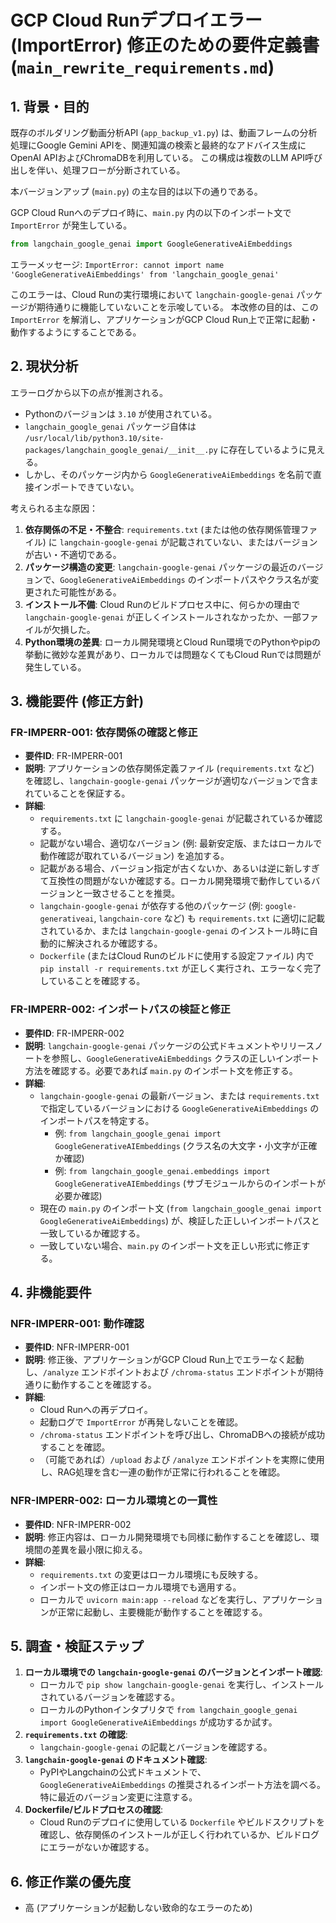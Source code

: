 # GCP Cloud Runデプロイエラー (ImportError) 修正のための要件定義書 (`main_rewrite_requirements.md`)

## 1. 背景・目的

既存のボルダリング動画分析API (`app_backup_v1.py`) は、動画フレームの分析処理にGoogle Gemini APIを、関連知識の検索と最終的なアドバイス生成にOpenAI APIおよびChromaDBを利用している。
この構成は複数のLLM API呼び出しを伴い、処理フローが分断されている。

本バージョンアップ (`main.py`) の主な目的は以下の通りである。

GCP Cloud Runへのデプロイ時に、`main.py` 内の以下のインポート文で `ImportError` が発生している。

```python
from langchain_google_genai import GoogleGenerativeAiEmbeddings
```

エラーメッセージ: `ImportError: cannot import name 'GoogleGenerativeAiEmbeddings' from 'langchain_google_genai'`

このエラーは、Cloud Runの実行環境において `langchain-google-genai` パッケージが期待通りに機能していないことを示唆している。
本改修の目的は、この `ImportError` を解消し、アプリケーションがGCP Cloud Run上で正常に起動・動作するようにすることである。

## 2. 現状分析

エラーログから以下の点が推測される。

-   Pythonのバージョンは `3.10` が使用されている。
-   `langchain_google_genai` パッケージ自体は `/usr/local/lib/python3.10/site-packages/langchain_google_genai/__init__.py` に存在しているように見える。
-   しかし、そのパッケージ内から `GoogleGenerativeAiEmbeddings` を名前で直接インポートできていない。

考えられる主な原因：

1.  **依存関係の不足・不整合**: `requirements.txt` (または他の依存関係管理ファイル) に `langchain-google-genai` が記載されていない、またはバージョンが古い・不適切である。
2.  **パッケージ構造の変更**: `langchain-google-genai` パッケージの最近のバージョンで、`GoogleGenerativeAiEmbeddings` のインポートパスやクラス名が変更された可能性がある。
3.  **インストール不備**: Cloud Runのビルドプロセス中に、何らかの理由で `langchain-google-genai` が正しくインストールされなかったか、一部ファイルが欠損した。
4.  **Python環境の差異**: ローカル開発環境とCloud Run環境でのPythonやpipの挙動に微妙な差異があり、ローカルでは問題なくてもCloud Runでは問題が発生している。

## 3. 機能要件 (修正方針)

### FR-IMPERR-001: 依存関係の確認と修正

-   **要件ID**: FR-IMPERR-001
-   **説明**: アプリケーションの依存関係定義ファイル (`requirements.txt` など) を確認し、`langchain-google-genai` パッケージが適切なバージョンで含まれていることを保証する。
-   **詳細**:
    -   `requirements.txt` に `langchain-google-genai` が記載されているか確認する。
    -   記載がない場合、適切なバージョン (例: 最新安定版、またはローカルで動作確認が取れているバージョン) を追加する。
    -   記載がある場合、バージョン指定が古くないか、あるいは逆に新しすぎて互換性の問題がないか確認する。ローカル開発環境で動作しているバージョンと一致させることを推奨。
    -   `langchain-google-genai` が依存する他のパッケージ (例: `google-generativeai`, `langchain-core` など) も `requirements.txt` に適切に記載されているか、または `langchain-google-genai` のインストール時に自動的に解決されるか確認する。
    -   `Dockerfile` (またはCloud Runのビルドに使用する設定ファイル) 内で `pip install -r requirements.txt` が正しく実行され、エラーなく完了していることを確認する。

### FR-IMPERR-002: インポートパスの検証と修正

-   **要件ID**: FR-IMPERR-002
-   **説明**: `langchain-google-genai` パッケージの公式ドキュメントやリリースノートを参照し、`GoogleGenerativeAiEmbeddings` クラスの正しいインポート方法を確認する。必要であれば `main.py` のインポート文を修正する。
-   **詳細**:
    -   `langchain-google-genai` の最新バージョン、または `requirements.txt` で指定しているバージョンにおける `GoogleGenerativeAiEmbeddings` のインポートパスを特定する。
        -   例: `from langchain_google_genai import GoogleGenerativeAIEmbeddings` (クラス名の大文字・小文字が正確か確認)
        -   例: `from langchain_google_genai.embeddings import GoogleGenerativeAIEmbeddings` (サブモジュールからのインポートが必要か確認)
    -   現在の `main.py` のインポート文 (`from langchain_google_genai import GoogleGenerativeAiEmbeddings`) が、検証した正しいインポートパスと一致しているか確認する。
    -   一致していない場合、`main.py` のインポート文を正しい形式に修正する。

## 4. 非機能要件

### NFR-IMPERR-001: 動作確認

-   **要件ID**: NFR-IMPERR-001
-   **説明**: 修正後、アプリケーションがGCP Cloud Run上でエラーなく起動し、`/analyze` エンドポイントおよび `/chroma-status` エンドポイントが期待通りに動作することを確認する。
-   **詳細**:
    -   Cloud Runへの再デプロイ。
    -   起動ログで `ImportError` が再発しないことを確認。
    -   `/chroma-status` エンドポイントを呼び出し、ChromaDBへの接続が成功することを確認。
    -   （可能であれば）`/upload` および `/analyze` エンドポイントを実際に使用し、RAG処理を含む一連の動作が正常に行われることを確認。

### NFR-IMPERR-002: ローカル環境との一貫性

-   **要件ID**: NFR-IMPERR-002
-   **説明**: 修正内容は、ローカル開発環境でも同様に動作することを確認し、環境間の差異を最小限に抑える。
-   **詳細**:
    -   `requirements.txt` の変更はローカル環境にも反映する。
    -   インポート文の修正はローカル環境でも適用する。
    -   ローカルで `uvicorn main:app --reload` などを実行し、アプリケーションが正常に起動し、主要機能が動作することを確認する。

## 5. 調査・検証ステップ

1.  **ローカル環境での `langchain-google-genai` のバージョンとインポート確認**:
    *   ローカルで `pip show langchain-google-genai` を実行し、インストールされているバージョンを確認する。
    *   ローカルのPythonインタプリタで `from langchain_google_genai import GoogleGenerativeAiEmbeddings` が成功するか試す。
2.  **`requirements.txt` の確認**:
    *   `langchain-google-genai` の記載とバージョンを確認する。
3.  **`langchain-google-genai` のドキュメント確認**:
    *   PyPIやLangchainの公式ドキュメントで、`GoogleGenerativeAiEmbeddings` の推奨されるインポート方法を調べる。特に最近のバージョン変更に注意する。
4.  **Dockerfile/ビルドプロセスの確認**:
    *   Cloud Runのデプロイに使用している `Dockerfile` やビルドスクリプトを確認し、依存関係のインストールが正しく行われているか、ビルドログにエラーがないか確認する。

## 6. 修正作業の優先度

-   高 (アプリケーションが起動しない致命的なエラーのため) 